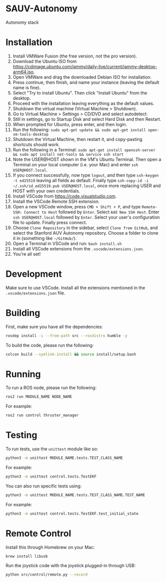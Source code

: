 # SAUV-Autonomy

Autonomy stack

# Installation

1. Install VMWare Fusion (the free version, not the pro version).
2. Download the Ubuntu ISO from https://cdimage.ubuntu.com/jammy/daily-live/current/jammy-desktop-arm64.iso.
3. Open VMWare and drag the downloaded Debian ISO for installation.
4. Press continue, then finish, and name your instance (leaving the default name is fine).
5. Select "Try to install Ubuntu". Then click "Install Ubuntu" from the desktop.
6. Proceed with the installation leaving everything as the default values.
7. Shutdown the virtual machine (Virtual Machine > Shutdown).
8. Go to Virtual Machine > Settings > CD/DVD and select autodetect.
9. Still in settings, go to Startup Disk and select Hard Disk and then Restart.
10. When prompted for Ubuntu, press enter, and then login.
11. Run the following: `sudo apt-get update && sudo apt-get install open-vm-tools-desktop`
12. Shutdown the Virtual Machine, then restart it, and copy-pasting shortcuts should work.
13. Run the following in a Terminal: `sudo apt-get install openssh-server && sudo apt install net-tools && service ssh start`
14. Note the USER@HOST shown in the VM's Ubuntu Terminal. Then open a Terminal on your local computer (i.e. your Mac) and enter `ssh USER@HOST.local`.
15. If you connect successfully, now type `logout`, and then type `ssh-keygen -t ed25519` leaving all fields as default. Finally type `ssh-copy-id -i ~/.ssh/id_ed25519.pub USER@HOST.local`, once more replacing USER and HOST with your own credentials.
16. Install VSCode from https://code.visualstudio.com.
17. Install the VSCode Remote SSH extension.
18. Open a new VSCode window, press `CMD + Shift + P`, and type `Remote-SSH: Connect to Host` followed by `Enter`. Select `Add New SSH Host`. Enter `ssh USER@HOST.local` followed by `Enter`. Select your user's configuration file to update. Finally press connect.
19. Choose `Clone Repository` in the sidebar, select `Clone from GitHub`, and select the Stanford AUV Autonomy repository. Choose a folder to clone it in (something like `~/GitHub/`).
20. Open a Terminal in VSCode and run: `bash install.sh`
21. Install all VSCode extensions from the `.vscode/extensions.json`.
22. You're all set!

# Development

Make sure to use VSCode. Install all the extensions mentioned in the `.vscode/extensions.json` file.

# Building

First, make sure you have all the dependencies:
```bash
rosdep install -i --from-path src --rosdistro humble -y
```
To build the code, please run the following:
```bash
colcon build --symlink-install && source install/setup.bash
```

# Running

To run a ROS node, please run the following:
```bash
ros2 run MODULE_NAME NODE_NAME
```
For example:
```bash
ros2 run control thruster_manager
```

# Testing

To run tests, use the `unittest` module like so:
```bash
python3 -m unittest MODULE_NAME.tests.TEST_CLASS_NAME
```
For example:
```bash
python3 -m unittest control.tests.TestEKF
```
You can also run specific tests using:
```bash
python3 -m unittest MODULE_NAME.tests.TEST_CLASS_NAME.TEST_NAME
```
For example:
```bash
python3 -m unittest control.tests.TestEKF.test_initial_state
```

# Remote Control

Install this through Homebrew on your Mac:
```bash
brew install libusb
```

Run the joystick code with the joystick plugged-in through USB:
```bash
python src/control/remote.py --record